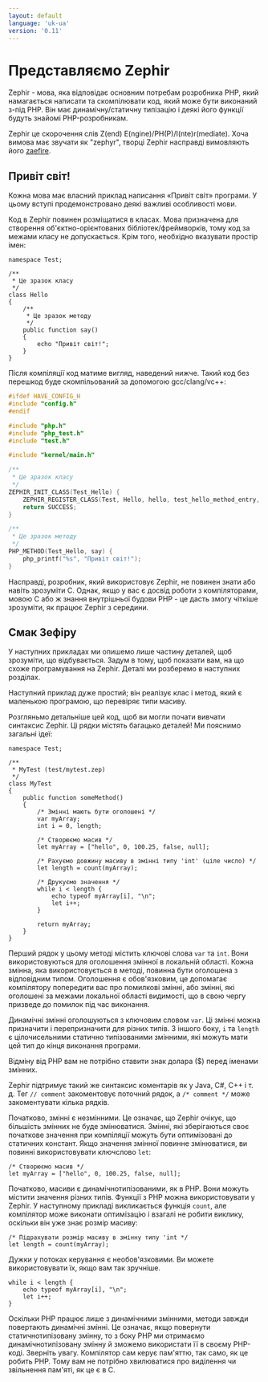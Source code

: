 ```yaml
---
layout: default
language: 'uk-ua'
version: '0.11'
---
```


# Представляємо Zephir
Zephir - мова, яка відповідає основним потребам розробника PHP, який намагається написати та скомпілювати код, який може бути виконаний з-під PHP. Він має динамічну/статичну типізацію і деякі його функції будуть знайомі PHP-розробникам.

Zephir це скорочення слів Z(end) E(ngine)/PH(P)/I(nte)r(mediate). Хоча вимова має звучати як "zephyr", творці Zephir насправді вимовляють його [zaefire](https://translate.google.com/#en/en/zaefire).

<a name='hello-world'></a>

## Привіт світ!
Кожна мова має власний приклад написання «Привіт світ» програми. У цьому вступі продемонстровано деякі важливі особливості мови.

Код в Zephir повинен розміщатися в класах. Мова призначена для створення об'єктно-орієнтованих бібліотек/фреймворків, тому код за межами класу не допускається. Крім того, необхідно вказувати простір імен:

```zephir
namespace Test;

/**
 * Це зразок класу
 */
class Hello
{
    /**
     * Це зразок методу
     */
    public function say()
    {
        echo "Привіт світ!";
    }
}
```

Після компіляції код матиме вигляд, наведений нижче. Такий код без перешкод буде скомпільований за допомогою gcc/clang/vc++:

```c
#ifdef HAVE_CONFIG_H
#include "config.h"
#endif

#include "php.h"
#include "php_test.h"
#include "test.h"

#include "kernel/main.h"

/**
 * Це зразок класу
 */
ZEPHIR_INIT_CLASS(Test_Hello) {
    ZEPHIR_REGISTER_CLASS(Test, Hello, hello, test_hello_method_entry, 0);
    return SUCCESS;
}

/**
 * Це зразок методу
 */
PHP_METHOD(Test_Hello, say) {
    php_printf("%s", "Привіт світ!");
}
```

Насправді, розробник, який використовує Zephir, не повинен знати або навіть зрозуміти C. Однак, якщо у вас є досвід роботи з компіляторами, мовою С або ж знання внутрішньої будови PHP - це дасть змогу чіткіше зрозуміти, як працює Zephir з середини.

<a name='a-taste-of-zephir'></a>

## Смак Зефіру
У наступних прикладах ми опишемо лише частину деталей, щоб зрозуміти, що відбувається. Задум в тому, щоб показати вам, на що схоже програмування на Zephir. Деталі ми розберемо в наступних розділах.

Наступний приклад дуже простий; він реалізує клас і метод, який є маленькою програмою, що перевіряє типи масиву.

Розгляньмо детальніше цей код, щоб ви могли почати вивчати синтаксис Zephir. Ці рядки містять багацько деталей! Ми пояснимо загальні ідеї:

```zephir
namespace Test;

/**
 * MyTest (test/mytest.zep)
 */
class MyTest
{
    public function someMethod()
    {
        /* Змінні мають бути оголошені */
        var myArray;
        int i = 0, length;

        /* Створюємо масив */
        let myArray = ["hello", 0, 100.25, false, null];

        /* Рахуємо довжину масиву в змінні типу 'int' (ціле число) */
        let length = count(myArray);

        /* Друкуємо значення */
        while i < length {
            echo typeof myArray[i], "\n";
            let i++;
        }

        return myArray;
    }
}
```

Перший рядок у цьому методі містить ключові слова `var` та `int`. Вони використовуються для оголошення змінної в локальній області. Кожна змінна, яка використовується в методі, повинна бути оголошена з відповідним типом. Оголошення є обов'язковим, це допомагає компілятору попередити вас про помилкові змінні, або змінні, які оголошені за межами локальної області видимості, що в свою чергу призведе до помилок під час виконання.

Динамічні змінні оголошуються з ключовим словом `var`. Ці змінні можна призначити і перепризначити для різних типів. З іншого боку, `i` та `length` є цілочисельними статично типізованими змінними, які можуть мати цей тип до кінця виконання програми.

Відміну від PHP вам не потрібно ставити знак долара ($) перед іменами змінних.

Zephir підтримує такий же синтаксис коментарів як у Java, C#, C++ і т. д. Тег `// comment` закоментовує поточний рядок, а `/* comment */` може закоментувати кілька рядків.

Початково, змінні є незмінними. Це означає, що Zephir очікує, що більшість змінних не буде змінюватися. Змінні, які зберігаються своє початкове значення при компіляції можуть бути оптимізовані до статичних констант. Якщо значення змінної повинне змінюватися, ви повинні використовувати ключслово `let`:

```zephir
/* Створюємо масив */
let myArray = ["hello", 0, 100.25, false, null];
```

Початково, масиви є динамічнотипізованими, як в PHP. Вони можуть містити значення різних типів. Функції з PHP можна використовувати у Zephir. У наступному прикладі викликається функція `count`, але компілятор може виконати оптимізацію і взагалі не робити виклику, оскільки він уже знає розмір масиву:

```zephir
/* Підрахувати розмір масиву в змінну типу 'int */
let length = count(myArray);
```

Дужки у потоках керування є необов'язковими. Ви можете використовувати їх, якщо вам так зручніше.

```zephir
while i < length {
    echo typeof myArray[i], "\n";
    let i++;
}
```

Оскільки PHP працює лише з динамічними змінними, методи завжди повертають динамічні змінні. Це означає, якщо повернути статичнотипізовану змінну, то з боку PHP ми отримаємо динамічнотипізовану змінну й зможемо використати її в своєму PHP-коді. Зверніть увагу. Компілятор сам керує пам'яттю, так само, як це робить PHP. Тому вам не потрібно хвилюватися про виділення чи звільнення пам'яті, як це є в C.
